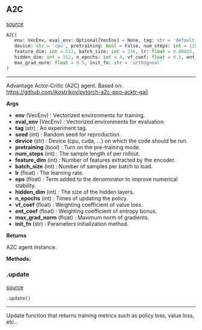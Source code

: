 #


## A2C
[source](https://github.com/RLE-Foundation/rllte/blob/main/rllte/agent/legacy/a2c.py/#L40)
```python 
A2C(
   env: VecEnv, eval_env: Optional[VecEnv] = None, tag: str = 'default', seed: int = 1,
   device: str = 'cpu', pretraining: bool = False, num_steps: int = 128,
   feature_dim: int = 512, batch_size: int = 256, lr: float = 0.00025, eps: float = 1e-05,
   hidden_dim: int = 512, n_epochs: int = 4, vf_coef: float = 0.5, ent_coef: float = 0.01,
   max_grad_norm: float = 0.5, init_fn: str = 'orthogonal'
)
```


---
Advantage Actor-Critic (A2C) agent.
Based on: https://github.com/ikostrikov/pytorch-a2c-ppo-acktr-gail


**Args**

* **env** (VecEnv) : Vectorized environments for training.
* **eval_env** (VecEnv) : Vectorized environments for evaluation.
* **tag** (str) : An experiment tag.
* **seed** (int) : Random seed for reproduction.
* **device** (str) : Device (cpu, cuda, ...) on which the code should be run.
* **pretraining** (bool) : Turn on the pre-training mode.
* **num_steps** (int) : The sample length of per rollout.
* **feature_dim** (int) : Number of features extracted by the encoder.
* **batch_size** (int) : Number of samples per batch to load.
* **lr** (float) : The learning rate.
* **eps** (float) : Term added to the denominator to improve numerical stability.
* **hidden_dim** (int) : The size of the hidden layers.
* **n_epochs** (int) : Times of updating the policy.
* **vf_coef** (float) : Weighting coefficient of value loss.
* **ent_coef** (float) : Weighting coefficient of entropy bonus.
* **max_grad_norm** (float) : Maximum norm of gradients.
* **init_fn** (str) : Parameters initialization method.




**Returns**

A2C agent instance.


**Methods:**


### .update
[source](https://github.com/RLE-Foundation/rllte/blob/main/rllte/agent/legacy/a2c.py/#L146)
```python
.update()
```

---
Update function that returns training metrics such as policy loss, value loss, etc..
